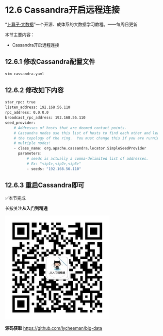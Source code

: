 # 12.6 Cassandra开启远程连接

“[卜算子·大数据](https://github.com/lycheeman/big-data)”一个开源、成体系的大数据学习教程。——每周日更新

本节主要内容：

- Cassandra开启远程连接


## 12.6.1 修改Cassandra配置文件

```sh
vim cassandra.yaml
```

## 12.6.2 修改如下内容
```sh
star_rpc: true
listen_address: 192.168.56.110
rpc_address: 0.0.0.0
broadcast_rpc_address: 192.168.56.110
seed_provider:
    # Addresses of hosts that are deemed contact points.
    # Cassandra nodes use this list of hosts to find each other and learn
    # the topology of the ring.  You must change this if you are running
    # multiple nodes!
    - class_name: org.apache.cassandra.locator.SimpleSeedProvider
      parameters:
          # seeds is actually a comma-delimited list of addresses.
          # Ex: "<ip1>,<ip2>,<ip3>"
          - seeds: "192.168.56.110"
```
## 12.6.3 重启Cassandra即可

:white_check_mark:本节完成

长按关注**从入门到精通**

![](./../image/user/share/qrcode_for_gh_6932763778ef_344.jpg)

**源码获取**   https://github.com/lycheeman/big-data
